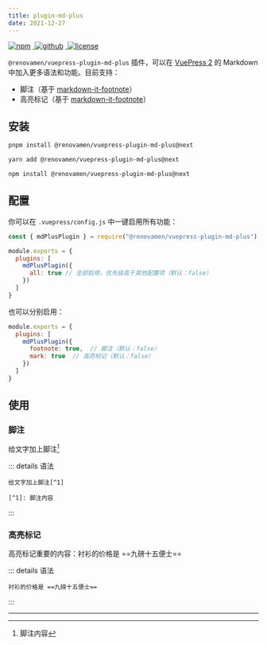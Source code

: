 ```yaml
---
title: plugin-md-plus
date: 2021-12-27
---
```


<p>
  <a href="https://www.npmjs.com/package/@renovamen/vuepress-plugin-md-plus/v/next" target="_blank">
    <img src="https://img.shields.io/npm/v/@renovamen/vuepress-plugin-md-plus/next.svg?style=flat-square&logo=npm" style="display: inline; margin: 0 4px 0 0" alt="npm">
  </a>
  <a href="https://github.com/Renovamen/vuepress-theme-gungnir/tree/main/packages/plugins/md-plus" target="_blank">
    <img src="https://img.shields.io/badge/GitHub-@renovamen/vuepress--plugin--md--plus-26A2FF?style=flat-square&logo=github" style="display: inline; margin: 0 4px 0 0" alt="github">
  </a>
  <a href="https://github.com/Renovamen/vuepress-theme-gungnir/blob/main/packages/plugins/md-plus/LICENSE" target="_blank">
    <img src="https://img.shields.io/badge/License-MIT-green?style=flat-square" style="display: inline; margin: 0 4px 0 0" alt="license">
  </a>
</p>

`@renovamen/vuepress-plugin-md-plus` 插件，可以在 [VuePress 2](https://v2.vuepress.vuejs.org/zh/) 的 Markdown 中加入更多语法和功能。目前支持：

- 脚注（基于 [markdown-it-footnote](https://github.com/markdown-it/markdown-it-footnote)）
- 高亮标记（基于 [markdown-it-footnote](https://github.com/markdown-it/markdown-it-footnote)）


## 安装

<CodeGroup>
<CodeGroupItem title="PNPM" active>

```bash
pnpm install @renovamen/vuepress-plugin-md-plus@next
```

</CodeGroupItem>

<CodeGroupItem title="YARN" active>

```bash
yarn add @renovamen/vuepress-plugin-md-plus@next
```

</CodeGroupItem>

<CodeGroupItem title="NPM">

```bash
npm install @renovamen/vuepress-plugin-md-plus@next
```

</CodeGroupItem>
</CodeGroup>


## 配置

你可以在 `.vuepress/config.js` 中一键启用所有功能：

```js
const { mdPlusPlugin } = require("@renovamen/vuepress-plugin-md-plus");

module.exports = {
  plugins: [
    mdPlusPlugin({
      all: true // 全部启用，优先级高于其他配置项（默认：false）
    })
  ]
}
```

也可以分别启用：

```js
module.exports = {
  plugins: [
    mdPlusPlugin({
      footnote: true,  // 脚注（默认：false）
      mark: true  // 高亮标记（默认：false）
    })
  ]
}
```


## 使用

### 脚注

给文字加上脚注[^1]

::: details 语法
```
给文字加上脚注[^1]

[^1]: 脚注内容
```
:::

### 高亮标记

高亮标记重要的内容：衬衫的价格是 ==九磅十五便士==

::: details 语法
```
衬衫的价格是 ==九磅十五便士==
```
:::

---

[^1]: 脚注内容
